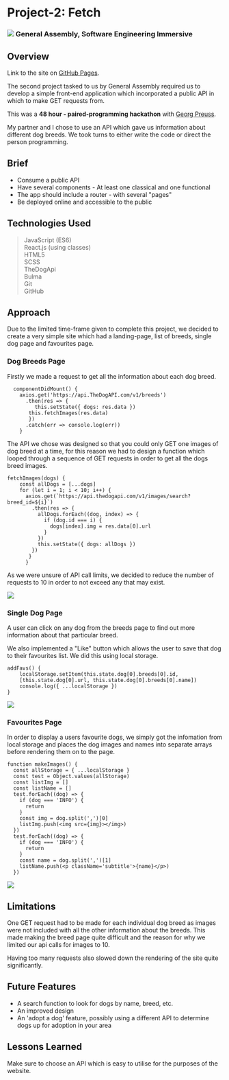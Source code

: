 # Project-2: Fetch

### ![](https://cloud.githubusercontent.com/assets/40461/8183776/469f976e-1432-11e5-8199-6ac91363302b.png) General Assembly, Software Engineering Immersive

## Overview
Link to the site on [GitHub Pages](https://charlotte-thomas.github.io/project-fetch/).

The second project tasked to us by General Assembly required us to develop a simple front-end application which incorporated a public API in which to make GET requests from. 

This was a **48 hour - paired-programming hackathon** with [Georg Preuss](https://github.com/georgpreuss).

My partner and I chose to use an API which gave us information about different dog breeds. We took turns to either write the code or direct the person programming.

## Brief

* Consume a public API
* Have several components - At least one classical and one functional
* The app should include a router - with several "pages"
* Be deployed online and accessible to the public

## Technologies Used

> JavaScript (ES6)   
> React.js (using classes)       
> HTML5       
> SCSS   
> TheDogApi  
> Bulma  
> Git  
> GitHub

## Approach

Due to the limited time-frame given to complete this project, we decided to create a very simple site which had a landing-page, list of breeds, single dog page and favourites page.

### Dog Breeds Page

Firstly we made a request to get all the information about each dog breed.

	  componentDidMount() {
    	axios.get('https://api.TheDogAPI.com/v1/breeds')
     	  .then(res => {
        	 this.setState({ dogs: res.data })
           this.fetchImages(res.data)
     	   })
     	  .catch(err => console.log(err))
  	   	}
  	

The API we chose was designed so that you could only GET one images of dog breed at a time, for this reason we had to design a function which looped through a sequence of GET requests in order to get all the dogs breed images.

	fetchImages(dogs) {
	    const allDogs = [...dogs]
	    for (let i = 1; i < 10; i++) {
	      axios.get(`https://api.thedogapi.com/v1/images/search?breed_id=${i}`)
	        .then(res => {
	          allDogs.forEach((dog, index) => {
	            if (dog.id === i) {
	              dogs[index].img = res.data[0].url
	            }
	          })
	          this.setState({ dogs: allDogs })
	        })
	   	   }
	  	  }

As we were unsure of API call limits, we decided to reduce the number of requests to 10 in order to not exceed any that may exist.


![](https://i.imgur.com/k8Wryng.png)


### Single Dog Page

A user can click on any dog from the breeds page to find out more information about that particular breed.

We also implemented a "Like" button which allows the user to save that dog to their favourites list. We did this using local storage.

	addFavs() {
	    localStorage.setItem(this.state.dog[0].breeds[0].id, 
	    [this.state.dog[0].url, this.state.dog[0].breeds[0].name])
	    console.log({ ...localStorage })
  	}
  	
![](https://i.imgur.com/DEOGT0E.png)

### Favourites Page

In order to display a users favourite dogs, we simply got the infomation from local storage and places the dog images and names into separate arrays before rendering them on to the page.

	function makeImages() {
	  const allStorage = { ...localStorage }
	  const test = Object.values(allStorage)
	  const listImg = []
	  const listName = []
	  test.forEach((dog) => {
	    if (dog === 'INFO') {
	      return
	    }
	    const img = dog.split(',')[0]
	    listImg.push(<img src={img}></img>)
	  })
	  test.forEach((dog) => {
	    if (dog === 'INFO') {
	      return
	    }
	    const name = dog.split(',')[1]
	    listName.push(<p className='subtitle'>{name}</p>)
	  })
	  
![](https://i.imgur.com/Jmn9LHv.png)

## Limitations

One GET request had to be made for each individual dog breed as images were not included with all the other information about the breeds. This made making the breed page quite difficult and the reason for why we limited our api calls for images to 10.

Having too many requests also slowed down the rendering of the site quite significantly.

## Future Features

* A search function to look for dogs by name, breed, etc.
* An improved design
* An 'adopt a dog' feature, possibly using a different API to determine dogs up for adoption in your area

## Lessons Learned

Make sure to choose an API which is easy to utilise for the purposes of the website.
